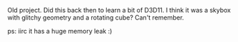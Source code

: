 Old project. Did this back then to learn a bit of D3D11. I think it was a skybox with glitchy geometry and a rotating cube? Can't remember.


ps: iirc it has a huge memory leak :)
